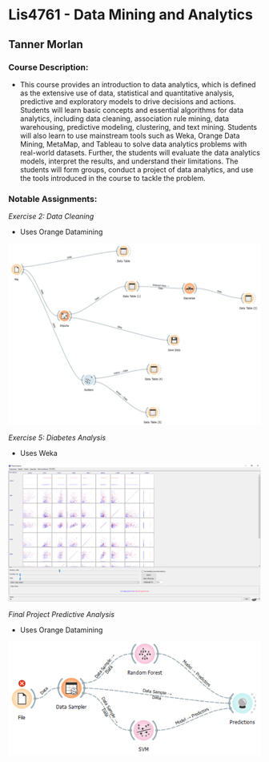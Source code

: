 # Lis4761 - Data Mining and Analytics

## Tanner Morlan

### Course Description:

- This course provides an introduction to data analytics, which is defined as the extensive use of data, statistical and quantitative analysis, predictive and exploratory models to drive decisions and actions. Students will learn basic concepts and essential algorithms for data analytics, including data cleaning, association rule mining, data warehousing, predictive modeling, clustering, and text mining.  Students will also learn to use mainstream tools such as Weka, Orange Data Mining, MetaMap, and Tableau to solve data analytics problems with real-world datasets. Further, the students will evaluate the data analytics models, interpret the results, and understand their limitations. The students will form groups, conduct a project of data analytics, and use the tools introduced in the course to tackle the problem.

### Notable Assignments:

*Exercise 2: Data Cleaning*

- Uses Orange Datamining

![Exercise 2: Data Cleaning](img/exercise_2_data_cleaning.png "Exercise 2: Data Cleaning")

*Exercise 5: Diabetes Analysis*

- Uses Weka

![Exercise 5: Diabetes Analysis](img/exercise-5-diabetes.png "Exercise 5: Diabetes Analysis")

*Final Project Predictive Analysis*

- Uses Orange Datamining

![Final Project Predictive Analysis](img/project-predictive-analysis.png "Final Project Predictive Analysis")